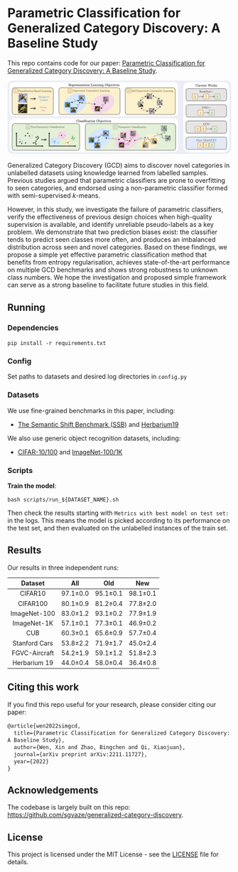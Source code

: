 # Parametric Classification for Generalized Category Discovery: A Baseline Study

This repo contains code for our paper: [Parametric Classification for Generalized Category Discovery: A Baseline Study](https://arxiv.org/abs/2211.11727).

![teaser](assets/teaser.jpg)

Generalized Category Discovery (GCD) aims to discover novel categories in unlabelled datasets using knowledge learned from labelled samples.
Previous studies argued that parametric classifiers are prone to overfitting to seen categories, and endorsed using a non-parametric classifier formed with semi-supervised $k$-means.

However, in this study, we investigate the failure of parametric classifiers, verify the effectiveness of previous design choices when high-quality supervision is available, and identify unreliable pseudo-labels as a key problem. We demonstrate that two prediction biases exist: the classifier tends to predict seen classes more often, and produces an imbalanced distribution across seen and novel categories. 
Based on these findings, we propose a simple yet effective parametric classification method that benefits from entropy regularisation, achieves state-of-the-art performance on multiple GCD benchmarks and shows strong robustness to unknown class numbers.
We hope the investigation and proposed simple framework can serve as a strong baseline to facilitate future studies in this field.

## Running

### Dependencies

```
pip install -r requirements.txt
```

### Config

Set paths to datasets and desired log directories in ```config.py```


### Datasets

We use fine-grained benchmarks in this paper, including:

* [The Semantic Shift Benchmark (SSB)](https://github.com/sgvaze/osr_closed_set_all_you_need#ssb) and [Herbarium19](https://www.kaggle.com/c/herbarium-2019-fgvc6)

We also use generic object recognition datasets, including:

* [CIFAR-10/100](https://pytorch.org/vision/stable/datasets.html) and [ImageNet-100/1K](https://image-net.org/download.php)


### Scripts

**Train the model**:

```
bash scripts/run_${DATASET_NAME}.sh
```

Then check the results starting with `Metrics with best model on test set:` in the logs.
This means the model is picked according to its performance on the test set, and then evaluated on the unlabelled instances of the train set.

## Results
Our results in three independent runs:

|    Dataset    	|    All   	|    Old   	|    New   	|
|:-------------:	|:--------:	|:--------:	|:--------:	|
|    CIFAR10    	| 97.1±0.0 	| 95.1±0.1 	| 98.1±0.1 	|
|    CIFAR100   	| 80.1±0.9 	| 81.2±0.4 	| 77.8±2.0 	|
|  ImageNet-100 	| 83.0±1.2 	| 93.1±0.2 	| 77.9±1.9 	|
|  ImageNet-1K  	| 57.1±0.1 	| 77.3±0.1 	| 46.9±0.2 	|
|      CUB      	| 60.3±0.1 	| 65.6±0.9 	| 57.7±0.4 	|
| Stanford Cars 	| 53.8±2.2 	| 71.9±1.7 	| 45.0±2.4 	|
| FGVC-Aircraft 	| 54.2±1.9 	| 59.1±1.2 	| 51.8±2.3 	|
|  Herbarium 19 	| 44.0±0.4 	| 58.0±0.4 	| 36.4±0.8 	|

## Citing this work

If you find this repo useful for your research, please consider citing our paper:

```
@article{wen2022simgcd,
  title={Parametric Classification for Generalized Category Discovery: A Baseline Study},
  author={Wen, Xin and Zhao, Bingchen and Qi, Xiaojuan},
  journal={arXiv preprint arXiv:2211.11727},
  year={2022}
}
```

## Acknowledgements

The codebase is largely built on this repo: https://github.com/sgvaze/generalized-category-discovery.

## License

This project is licensed under the MIT License - see the [LICENSE](LICENSE) file for details.
